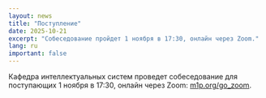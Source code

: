 ```yaml
---
layout: news
title: "Поступление"
date: 2025-10-21
excerpt: "Собеседование пройдет 1 ноября в 17:30, онлайн через Zoom."
lang: ru
important: false
---
```


Кафедра интеллектуальных систем проведет собеседование для поступающих 1 ноября в 17:30, онлайн через Zoom: [m1p.org/go_zoom](https://m1p.org/go_zoom).
